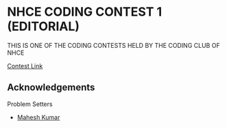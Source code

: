 # NHCE CODING CONTEST 1 (EDITORIAL)

THIS IS ONE OF THE CODING CONTESTS HELD BY THE CODING CLUB OF NHCE 

[Contest Link](https://www.hackerrank.com/m1-nhce-coding-contest)


## Acknowledgements
Problem Setters
 - [Mahesh Kumar](https://codeforces.com/profile/s_mahesh_kuamr)